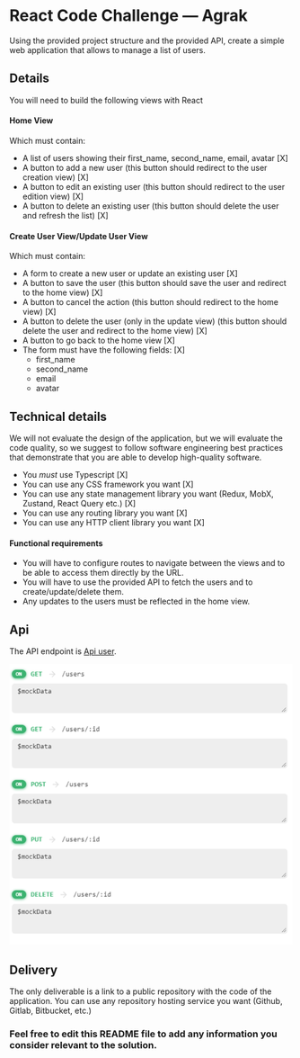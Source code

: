 # React Code Challenge — Agrak

Using the provided project structure and the provided API, create a simple web application that allows to manage a list
of users.

## Details

You will need to build the following views with React

#### Home View

Which must contain:

-   A list of users showing their first_name, second_name, email, avatar [X]
-   A button to add a new user (this button should redirect to the user creation view) [X]
-   A button to edit an existing user (this button should redirect to the user edition view) [X]
-   A button to delete an existing user (this button should delete the user and refresh the list) [X]

#### Create User View/Update User View

Which must contain:

-   A form to create a new user or update an existing user [X]
-   A button to save the user (this button should save the user and redirect to the home view) [X]
-   A button to cancel the action (this button should redirect to the home view) [X]
-   A button to delete the user (only in the update view) (this button should delete the user and redirect to the home view) [X]
-   A button to go back to the home view [X]
-   The form must have the following fields: [X]
    -   first_name
    -   second_name
    -   email
    -   avatar

## Technical details

We will not evaluate the design of the application, but we will evaluate the code quality, so we suggest to follow
software engineering best practices that demonstrate that you are able to develop high-quality software.

-   You _must_ use Typescript [X]
-   You can use any CSS framework you want [X]
-   You can use any state management library you want (Redux, MobX, Zustand, React Query etc.) [X]
-   You can use any routing library you want [X]
-   You can use any HTTP client library you want [X]

#### Functional requirements

-   You will have to configure routes to navigate between the views and to be able to access them directly by the URL.
-   You will have to use the provided API to fetch the users and to create/update/delete them.
-   Any updates to the users must be reflected in the home view.

## Api

The API endpoint is [Api user](https://635017b9df22c2af7b630c3e.mockapi.io/api/v1/users).

![img_1.png](img_1.png)

## Delivery

The only deliverable is a link to a public repository with the code of the application. You can use any repository
hosting service you want (Github, Gitlab, Bitbucket, etc.)

### Feel free to edit this README file to add any information you consider relevant to the solution.
